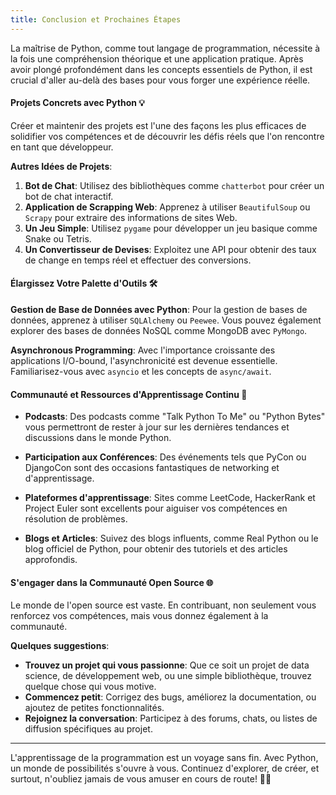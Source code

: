 ```yaml
---
title: Conclusion et Prochaines Étapes
---
```


La maîtrise de Python, comme tout langage de programmation, nécessite à la fois une compréhension théorique et une application pratique. Après avoir plongé profondément dans les concepts essentiels de Python, il est crucial d'aller au-delà des bases pour vous forger une expérience réelle.

#### **Projets Concrets avec Python** 💡

Créer et maintenir des projets est l'une des façons les plus efficaces de solidifier vos compétences et de découvrir les défis réels que l'on rencontre en tant que développeur.

**Autres Idées de Projets**:
1. **Bot de Chat**: Utilisez des bibliothèques comme `chatterbot` pour créer un bot de chat interactif.
2. **Application de Scrapping Web**: Apprenez à utiliser `BeautifulSoup` ou `Scrapy` pour extraire des informations de sites Web.
3. **Un Jeu Simple**: Utilisez `pygame` pour développer un jeu basique comme Snake ou Tetris.
4. **Un Convertisseur de Devises**: Exploitez une API pour obtenir des taux de change en temps réel et effectuer des conversions.

#### **Élargissez Votre Palette d'Outils** 🛠

**Gestion de Base de Données avec Python**:
Pour la gestion de bases de données, apprenez à utiliser `SQLAlchemy` ou `Peewee`. Vous pouvez également explorer des bases de données NoSQL comme MongoDB avec `PyMongo`.

**Asynchronous Programming**:
Avec l'importance croissante des applications I/O-bound, l'asynchronicité est devenue essentielle. Familiarisez-vous avec `asyncio` et les concepts de `async/await`.

#### **Communauté et Ressources d'Apprentissage Continu** 🌱

- **Podcasts**: Des podcasts comme "Talk Python To Me" ou "Python Bytes" vous permettront de rester à jour sur les dernières tendances et discussions dans le monde Python.

- **Participation aux Conférences**: Des événements tels que PyCon ou DjangoCon sont des occasions fantastiques de networking et d'apprentissage.

- **Plateformes d'apprentissage**: Sites comme LeetCode, HackerRank et Project Euler sont excellents pour aiguiser vos compétences en résolution de problèmes.

- **Blogs et Articles**: Suivez des blogs influents, comme Real Python ou le blog officiel de Python, pour obtenir des tutoriels et des articles approfondis.

#### **S'engager dans la Communauté Open Source** 🌐

Le monde de l'open source est vaste. En contribuant, non seulement vous renforcez vos compétences, mais vous donnez également à la communauté.

**Quelques suggestions**:
- **Trouvez un projet qui vous passionne**: Que ce soit un projet de data science, de développement web, ou une simple bibliothèque, trouvez quelque chose qui vous motive.
- **Commencez petit**: Corrigez des bugs, améliorez la documentation, ou ajoutez de petites fonctionnalités.
- **Rejoignez la conversation**: Participez à des forums, chats, ou listes de diffusion spécifiques au projet.

---

L'apprentissage de la programmation est un voyage sans fin. Avec Python, un monde de possibilités s'ouvre à vous. Continuez d'explorer, de créer, et surtout, n'oubliez jamais de vous amuser en cours de route! 🚀🐍